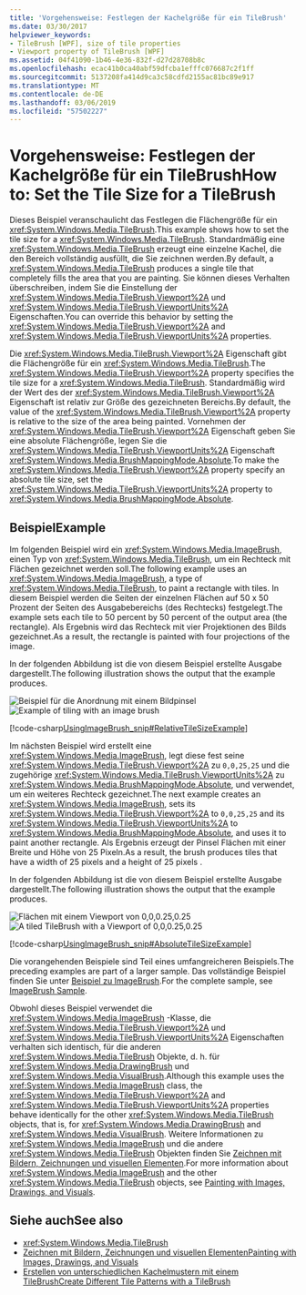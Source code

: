 ```yaml
---
title: 'Vorgehensweise: Festlegen der Kachelgröße für ein TileBrush'
ms.date: 03/30/2017
helpviewer_keywords:
- TileBrush [WPF], size of tile properties
- Viewport property of TileBrush [WPF]
ms.assetid: 04f41090-1b46-4e36-832f-d27d28708b8c
ms.openlocfilehash: ecac41b0ca40abf59dfcba1efffc076687c2f1ff
ms.sourcegitcommit: 5137208fa414d9ca3c58cdfd2155ac81bc89e917
ms.translationtype: MT
ms.contentlocale: de-DE
ms.lasthandoff: 03/06/2019
ms.locfileid: "57502227"
---
```

# <a name="how-to-set-the-tile-size-for-a-tilebrush"></a><span data-ttu-id="2e97c-102">Vorgehensweise: Festlegen der Kachelgröße für ein TileBrush</span><span class="sxs-lookup"><span data-stu-id="2e97c-102">How to: Set the Tile Size for a TileBrush</span></span>

<span data-ttu-id="2e97c-103">Dieses Beispiel veranschaulicht das Festlegen die Flächengröße für ein <xref:System.Windows.Media.TileBrush>.</span><span class="sxs-lookup"><span data-stu-id="2e97c-103">This example shows how to set the tile size for a <xref:System.Windows.Media.TileBrush>.</span></span> <span data-ttu-id="2e97c-104">Standardmäßig eine <xref:System.Windows.Media.TileBrush> erzeugt eine einzelne Kachel, die den Bereich vollständig ausfüllt, die Sie zeichnen werden.</span><span class="sxs-lookup"><span data-stu-id="2e97c-104">By default, a <xref:System.Windows.Media.TileBrush> produces a single tile that completely fills the area that you are painting.</span></span> <span data-ttu-id="2e97c-105">Sie können dieses Verhalten überschreiben, indem Sie die Einstellung der <xref:System.Windows.Media.TileBrush.Viewport%2A> und <xref:System.Windows.Media.TileBrush.ViewportUnits%2A> Eigenschaften.</span><span class="sxs-lookup"><span data-stu-id="2e97c-105">You can override this behavior by setting the <xref:System.Windows.Media.TileBrush.Viewport%2A> and <xref:System.Windows.Media.TileBrush.ViewportUnits%2A> properties.</span></span>

<span data-ttu-id="2e97c-106">Die <xref:System.Windows.Media.TileBrush.Viewport%2A> Eigenschaft gibt die Flächengröße für ein <xref:System.Windows.Media.TileBrush>.</span><span class="sxs-lookup"><span data-stu-id="2e97c-106">The <xref:System.Windows.Media.TileBrush.Viewport%2A> property specifies the tile size for a <xref:System.Windows.Media.TileBrush>.</span></span> <span data-ttu-id="2e97c-107">Standardmäßig wird der Wert des der <xref:System.Windows.Media.TileBrush.Viewport%2A> Eigenschaft ist relativ zur Größe des gezeichneten Bereichs.</span><span class="sxs-lookup"><span data-stu-id="2e97c-107">By default, the value of the <xref:System.Windows.Media.TileBrush.Viewport%2A> property is relative to the size of the area being painted.</span></span> <span data-ttu-id="2e97c-108">Vornehmen der <xref:System.Windows.Media.TileBrush.Viewport%2A> Eigenschaft geben Sie eine absolute Flächengröße, legen Sie die <xref:System.Windows.Media.TileBrush.ViewportUnits%2A> Eigenschaft <xref:System.Windows.Media.BrushMappingMode.Absolute>.</span><span class="sxs-lookup"><span data-stu-id="2e97c-108">To make the <xref:System.Windows.Media.TileBrush.Viewport%2A> property specify an absolute tile size, set the <xref:System.Windows.Media.TileBrush.ViewportUnits%2A> property to <xref:System.Windows.Media.BrushMappingMode.Absolute>.</span></span>

## <a name="example"></a><span data-ttu-id="2e97c-109">Beispiel</span><span class="sxs-lookup"><span data-stu-id="2e97c-109">Example</span></span>

<span data-ttu-id="2e97c-110">Im folgenden Beispiel wird ein <xref:System.Windows.Media.ImageBrush>, einen Typ von <xref:System.Windows.Media.TileBrush>, um ein Rechteck mit Flächen gezeichnet werden soll.</span><span class="sxs-lookup"><span data-stu-id="2e97c-110">The following example uses an <xref:System.Windows.Media.ImageBrush>, a type of <xref:System.Windows.Media.TileBrush>, to paint a rectangle with tiles.</span></span> <span data-ttu-id="2e97c-111">In diesem Beispiel werden die Seiten der einzelnen Flächen auf 50 x 50 Prozent der Seiten des Ausgabebereichs (des Rechtecks) festgelegt.</span><span class="sxs-lookup"><span data-stu-id="2e97c-111">The example sets each tile to  50 percent by 50 percent of the output area (the rectangle).</span></span> <span data-ttu-id="2e97c-112">Als Ergebnis wird das Rechteck mit vier Projektionen des Bilds gezeichnet.</span><span class="sxs-lookup"><span data-stu-id="2e97c-112">As a result, the rectangle is painted with four projections of the image.</span></span>

<span data-ttu-id="2e97c-113">In der folgenden Abbildung ist die von diesem Beispiel erstellte Ausgabe dargestellt.</span><span class="sxs-lookup"><span data-stu-id="2e97c-113">The following illustration shows the output that the example produces.</span></span>

<span data-ttu-id="2e97c-114">![Beispiel für die Anordnung mit einem Bildpinsel](./media/0.png "0")</span><span class="sxs-lookup"><span data-stu-id="2e97c-114">![Example of tiling with an image brush](./media/0.png "0")</span></span>

[!code-csharp[UsingImageBrush_snip#RelativeTileSizeExample](~/samples/snippets/csharp/VS_Snippets_Wpf/UsingImageBrush_snip/CSharp/TileSizeExample.cs#relativetilesizeexample)]

<span data-ttu-id="2e97c-115">Im nächsten Beispiel wird erstellt eine <xref:System.Windows.Media.ImageBrush>, legt diese fest seine <xref:System.Windows.Media.TileBrush.Viewport%2A> zu `0,0,25,25` und die zugehörige <xref:System.Windows.Media.TileBrush.ViewportUnits%2A> zu <xref:System.Windows.Media.BrushMappingMode.Absolute>, und verwendet, um ein weiteres Rechteck gezeichnet.</span><span class="sxs-lookup"><span data-stu-id="2e97c-115">The next example creates an <xref:System.Windows.Media.ImageBrush>, sets its <xref:System.Windows.Media.TileBrush.Viewport%2A> to `0,0,25,25` and its <xref:System.Windows.Media.TileBrush.ViewportUnits%2A> to <xref:System.Windows.Media.BrushMappingMode.Absolute>, and uses it to paint another rectangle.</span></span> <span data-ttu-id="2e97c-116">Als Ergebnis erzeugt der Pinsel Flächen mit einer Breite und Höhe von 25 Pixeln.</span><span class="sxs-lookup"><span data-stu-id="2e97c-116">As a result, the brush produces tiles that have a width of 25  pixels and a height of 25 pixels .</span></span>

<span data-ttu-id="2e97c-117">In der folgenden Abbildung ist die von diesem Beispiel erstellte Ausgabe dargestellt.</span><span class="sxs-lookup"><span data-stu-id="2e97c-117">The following illustration shows the output that the example produces.</span></span>

<span data-ttu-id="2e97c-118">![Flächen mit einem Viewport von 0,0,0.25,0.25](./media/25x25viewport.png "25x25viewport")</span><span class="sxs-lookup"><span data-stu-id="2e97c-118">![A tiled TileBrush with a Viewport of 0,0,0.25,0.25](./media/25x25viewport.png "25x25viewport")</span></span>

[!code-csharp[UsingImageBrush_snip#AbsoluteTileSizeExample](~/samples/snippets/csharp/VS_Snippets_Wpf/UsingImageBrush_snip/CSharp/TileSizeExample.cs#absolutetilesizeexample)]

<span data-ttu-id="2e97c-119">Die vorangehenden Beispiele sind Teil eines umfangreicheren Beispiels.</span><span class="sxs-lookup"><span data-stu-id="2e97c-119">The preceding examples are part of a larger sample.</span></span> <span data-ttu-id="2e97c-120">Das vollständige Beispiel finden Sie unter [Beispiel zu ImageBrush](https://go.microsoft.com/fwlink/?LinkID=160005).</span><span class="sxs-lookup"><span data-stu-id="2e97c-120">For the complete sample, see [ImageBrush Sample](https://go.microsoft.com/fwlink/?LinkID=160005).</span></span>

<span data-ttu-id="2e97c-121">Obwohl dieses Beispiel verwendet die <xref:System.Windows.Media.ImageBrush> -Klasse, die <xref:System.Windows.Media.TileBrush.Viewport%2A> und <xref:System.Windows.Media.TileBrush.ViewportUnits%2A> Eigenschaften verhalten sich identisch, für die anderen <xref:System.Windows.Media.TileBrush> Objekte, d. h. für <xref:System.Windows.Media.DrawingBrush> und <xref:System.Windows.Media.VisualBrush>.</span><span class="sxs-lookup"><span data-stu-id="2e97c-121">Although this example uses the <xref:System.Windows.Media.ImageBrush> class, the <xref:System.Windows.Media.TileBrush.Viewport%2A> and <xref:System.Windows.Media.TileBrush.ViewportUnits%2A> properties behave identically for the other <xref:System.Windows.Media.TileBrush> objects, that is, for <xref:System.Windows.Media.DrawingBrush> and <xref:System.Windows.Media.VisualBrush>.</span></span> <span data-ttu-id="2e97c-122">Weitere Informationen zu <xref:System.Windows.Media.ImageBrush> und die andere <xref:System.Windows.Media.TileBrush> Objekten finden Sie [Zeichnen mit Bildern, Zeichnungen und visuellen Elementen](painting-with-images-drawings-and-visuals.md).</span><span class="sxs-lookup"><span data-stu-id="2e97c-122">For more information about <xref:System.Windows.Media.ImageBrush> and the other <xref:System.Windows.Media.TileBrush> objects, see [Painting with Images, Drawings, and Visuals](painting-with-images-drawings-and-visuals.md).</span></span>

## <a name="see-also"></a><span data-ttu-id="2e97c-123">Siehe auch</span><span class="sxs-lookup"><span data-stu-id="2e97c-123">See also</span></span>

- <xref:System.Windows.Media.TileBrush>
- [<span data-ttu-id="2e97c-124">Zeichnen mit Bildern, Zeichnungen und visuellen Elementen</span><span class="sxs-lookup"><span data-stu-id="2e97c-124">Painting with Images, Drawings, and Visuals</span></span>](painting-with-images-drawings-and-visuals.md)
- [<span data-ttu-id="2e97c-125">Erstellen von unterschiedlichen Kachelmustern mit einem TileBrush</span><span class="sxs-lookup"><span data-stu-id="2e97c-125">Create Different Tile Patterns with a TileBrush</span></span>](how-to-create-different-tile-patterns-with-a-tilebrush.md)
